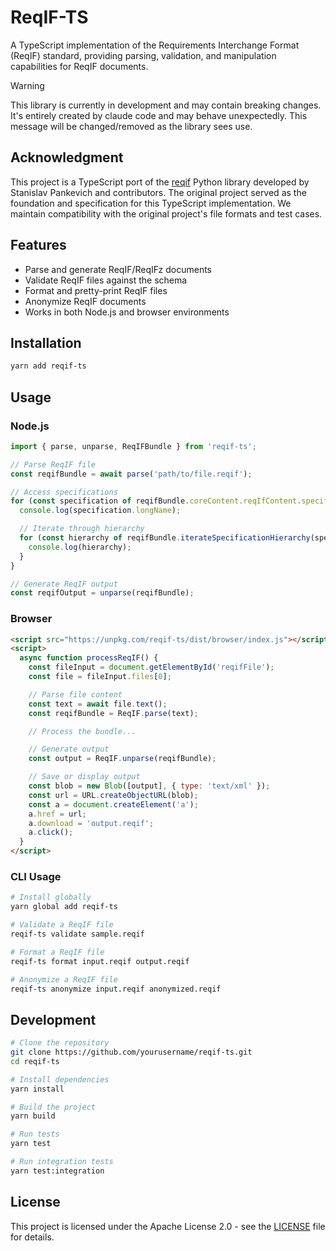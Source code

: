 # ReqIF-TS

A TypeScript implementation of the Requirements Interchange Format (ReqIF) standard, providing parsing, validation, and manipulation capabilities for ReqIF documents.

> [!WARNING]
> This library is currently in development and may contain breaking changes.
> It's entirely created by claude code and may behave unexpectedly.
> This message will be changed/removed as the library sees use.

## Acknowledgment

This project is a TypeScript port of the [reqif](https://github.com/strictdoc-project/reqif) Python library developed by Stanislav Pankevich and contributors. The original project served as the foundation and specification for this TypeScript implementation. We maintain compatibility with the original project's file formats and test cases.

## Features

- Parse and generate ReqIF/ReqIFz documents
- Validate ReqIF files against the schema
- Format and pretty-print ReqIF files
- Anonymize ReqIF documents
- Works in both Node.js and browser environments

## Installation

```bash
yarn add reqif-ts
```

## Usage

### Node.js

```typescript
import { parse, unparse, ReqIFBundle } from 'reqif-ts';

// Parse ReqIF file
const reqifBundle = await parse('path/to/file.reqif');

// Access specifications
for (const specification of reqifBundle.coreContent.reqIfContent.specifications) {
  console.log(specification.longName);

  // Iterate through hierarchy
  for (const hierarchy of reqifBundle.iterateSpecificationHierarchy(specification)) {
    console.log(hierarchy);
  }
}

// Generate ReqIF output
const reqifOutput = unparse(reqifBundle);
```

### Browser

```html
<script src="https://unpkg.com/reqif-ts/dist/browser/index.js"></script>
<script>
  async function processReqIF() {
    const fileInput = document.getElementById('reqifFile');
    const file = fileInput.files[0];

    // Parse file content
    const text = await file.text();
    const reqifBundle = ReqIF.parse(text);

    // Process the bundle...

    // Generate output
    const output = ReqIF.unparse(reqifBundle);

    // Save or display output
    const blob = new Blob([output], { type: 'text/xml' });
    const url = URL.createObjectURL(blob);
    const a = document.createElement('a');
    a.href = url;
    a.download = 'output.reqif';
    a.click();
  }
</script>
```

### CLI Usage

```bash
# Install globally
yarn global add reqif-ts

# Validate a ReqIF file
reqif-ts validate sample.reqif

# Format a ReqIF file
reqif-ts format input.reqif output.reqif

# Anonymize a ReqIF file
reqif-ts anonymize input.reqif anonymized.reqif
```

## Development

```bash
# Clone the repository
git clone https://github.com/yourusername/reqif-ts.git
cd reqif-ts

# Install dependencies
yarn install

# Build the project
yarn build

# Run tests
yarn test

# Run integration tests
yarn test:integration
```

## License

This project is licensed under the Apache License 2.0 - see the [LICENSE](LICENSE) file for details.
